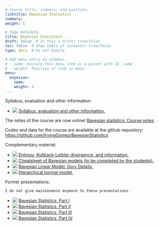 ```yaml
---
# Course title, summary, and position.
linktitle: Bayesian Statistics
summary:
weight: 1

# Page metadata.
title: Bayesian Statistics
draft: false  # Is this a draft? true/false
toc: false  # Show table of contents? true/false
type: docs  # Do not modify.

# Add menu entry to sidebar.
# - name: Declare this menu item as a parent with ID `name`.
# - weight: Position of link in menu.
menu:
  bayesian:
    name:
    weight: 2
---
```


Syllabus, evaluation and other information:

<ul>
  <li>
    <span class="inline-svg"> <img src="book.svg"/>
      <a href="programa_bayesian_2023_1.pdf">
        Syllabus, evaluation and other information.
      </a>
    </span>
  </li>
</ul>

The notes of the course are now online!
<a href="https://irvinggomez.github.io/BayesianStatisticsNotes/intro.html">Bayesian statistics: Course notes</a>

Codes and data for the course are available at the github repository:
<a href="https://github.com/IrvingGomez/BayesianStatistics">https://github.com/IrvingGomez/BayesianStatistics</a>

Complementary material:

<ul>
  <li>
    <span class="inline-svg"> <img src="book.svg"/>
      <a href="EntropyDivergenceKullbackLeiblerInformation.pdf">
        Entropy, Kullback-Leibler divergence, and information.
      </a>
    </span>
  </li>
  <li>
    <span class="inline-svg"> <img src="book.svg"/>
      <a href="CheatsheetBayesianModelsStudentsVersion.pdf">
        Cheatsheet of Bayesian models (to be completed by the students).
      </a>
    </span>
  </li>
  <li>
    <span class="inline-svg"> <img src="book.svg"/>
      <a href="GoryDetailsStudentsVersion.pdf">
        Bayesian Linear Model: Gory Details.
      </a>
    </span>
  </li>
  <li>
    <span class="inline-svg"> <img src="book.svg"/>
      <a href="HierarchicalNormalModel.pdf">
        Hierarchical normal model.
      </a>
    </span>
  </li>
</ul>

Former presentations:

```{warning}
I do not give maintenance anymore to these presentations.
```

<ul>
  <li>
    <span class="inline-svg"> <img src="tv.svg"/>
      <a href="bayesian_statistics_2023_parte1.pdf">
        Bayesian Statistics, Part I
      </a>
    </span>
  </li>
  <li>
    <span class="inline-svg"> <img src="tv.svg"/>
      <a href="bayesian_statistics_2023_parte2.pdf">
        Bayesian Statistics, Part II
      </a>
    </span>
  </li>
  <li>
    <span class="inline-svg"> <img src="tv.svg"/>
      <a href="bayesian_statistics_2023_parte3.pdf">
        Bayesian Statistics, Part III
      </a>
    </span>
  </li>
  <li>
    <span class="inline-svg"> <img src="tv.svg"/>
      <a href="bayesian_statistics_2023_parte4.pdf">
        Bayesian Statistics, Part IV
      </a>
    </span>
  </li>
</ul>